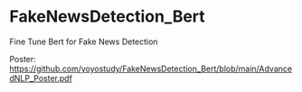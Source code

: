 # FakeNewsDetection_Bert
Fine Tune Bert for Fake News Detection

Poster: https://github.com/yoyostudy/FakeNewsDetection_Bert/blob/main/AdvancedNLP_Poster.pdf
